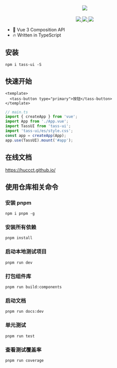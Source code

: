 <!--
 * @Description: Stay hungry，Stay foolish
 * @Author: Huccct
 * @Date: 2023-02-06 13:30:25
 * @LastEditors: Huccct
 * @LastEditTime: 2023-06-16 16:46:05
-->
<h1 align="center">
    <img src="https://img1.imgtp.com/2023/06/02/e2evKisd.png">
</h1>
<p align="center">
    <a href="#">
        <img src="https://img.shields.io/github/package-json/v/huccct/tass-ui">
    </a>
    <a href="#">
        <img src="https://img.shields.io/github/stars/huccct/tass-ui">
    </a>
    <a href="#">
        <img src="https://img.shields.io/github/license/huccct/tass-ui">
    </a>
</p>

- 💪 Vue 3 Composition API
- 🔥 Written in TypeScript

## 安装

```
npm i tass-ui -S
```

## 快速开始

```vue
<template>
  <tass-button type="primary">按钮</tass-button>
</template>
```

```ts
// main.ts
import { createApp } from 'vue';
import App from './App.vue';
import TassUI from 'tass-ui';
import 'tass-ui/es/style.css';
const app = createApp(App);
app.use(TassUI).mount('#app');
```

## 在线文档

https://huccct.github.io/

## 使用仓库相关命令

### 安装 pnpm

```
npm i pnpm -g
```

### 安装所有依赖

```
pnpm install
```

### 启动本地测试项目

```
pnpm run dev
```

### 打包组件库

```
pnpm run build:components
```

### 启动文档

```
pnpm run docs:dev
```

### 单元测试

```
pnpm run test
```

### 查看测试覆盖率

```
pnpm run coverage
```
